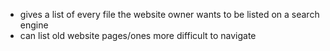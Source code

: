 - gives a list of every file the website owner wants to be listed on a search engine
- can list old website pages/ones more difficult to navigate